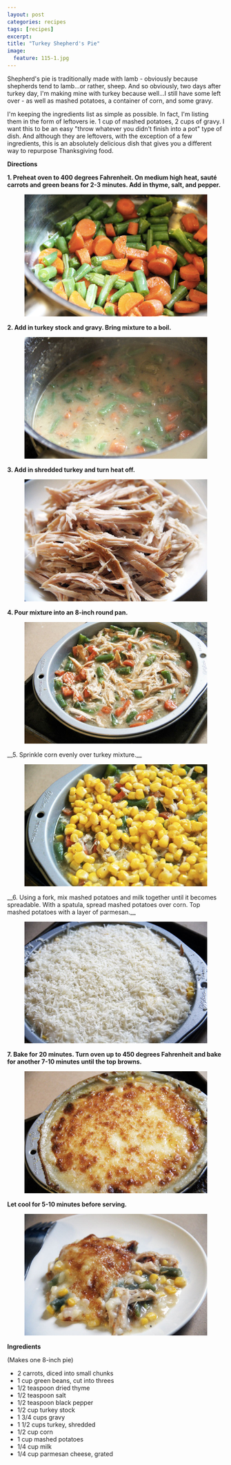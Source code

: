 ```yaml
---
layout: post
categories: recipes
tags: [recipes]
excerpt: 
title: "Turkey Shepherd's Pie"
image:
  feature: 115-1.jpg
---
```


Shepherd's pie is traditionally made with lamb - obviously because shepherds tend to lamb...or rather, sheep.  And so obviously, two days after turkey day, I'm making mine with turkey because well...I still have some left over - as well as mashed potatoes, a container of corn, and some gravy.

I'm keeping the ingredients list as simple as possible.  In fact, I'm listing them in the form of leftovers ie. 1 cup of mashed potatoes, 2 cups of gravy.  I want this to be an easy "throw whatever you didn't finish into a pot" type of dish.  And although they are leftovers, with the exception of a few ingredients, this is an absolutely delicious dish that gives you a different way to repurpose Thanksgiving food.

__Directions__


__1. Preheat oven to 400 degrees Fahrenheit.  On medium high heat, sauté carrots and green beans for 2-3 minutes.  Add in thyme, salt, and pepper.__

<figure> <img src='/images/115-2.jpg'> </figure>

__2. Add in turkey stock and gravy.  Bring mixture to a boil.__

<figure> <img src='/images/115-3.jpg'> </figure>

__3. Add in shredded turkey and turn heat off.__

<figure> <img src='/images/115-4.jpg'> </figure>

__4. Pour mixture into an 8-inch round pan.__

<figure> <img src='/images/115-5.jpg'> </figure>
__5. Sprinkle corn evenly over turkey mixture.__

<figure> <img src='/images/115-6.jpg'> </figure>
__6. Using a fork, mix mashed potatoes and milk together until it becomes spreadable.  With a spatula, spread mashed potatoes over corn.  Top mashed potatoes with a layer of parmesan.__

<figure> <img src='/images/115-7.jpg'> </figure>

__7. Bake for 20 minutes. Turn oven up to 450 degrees Fahrenheit and bake for another 7-10 minutes until the top browns.__

<figure> <img src='/images/115-8.jpg'> </figure>

__Let cool for 5-10 minutes before serving.__

<figure> <img src='/images/115-9.jpg'> </figure>


<section class='recipe'>
<p><strong>Ingredients</strong></p>

<p>(Makes one 8-inch pie)</p>

<ul><li>2 carrots, diced into small chunks</li><li>1 cup green beans, cut into threes</li><li>1/2 teaspoon dried thyme</li><li>1/2 teaspoon salt</li><li>1/2 teaspoon black pepper</li><li>1/2 cup turkey stock</li><li>1 3/4 cups gravy</li><li>1 1/2 cups turkey, shredded</li><li>1/2 cup corn</li><li>1 cup mashed potatoes</li><li>1/4 cup milk</li><li>1/4 cup parmesan cheese, grated</li></ul></section>